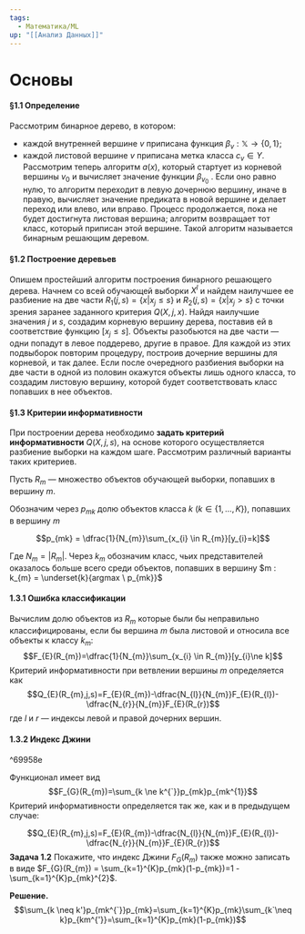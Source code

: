 ```yaml
---
tags:
  - Математика/ML
up: "[[Анализ Данных]]"
---
```


# Основы

#### §1.1 Определение

Рассмотрим бинарное дерево, в котором: 
- каждой внутренней вершине $v$ приписана функция $\beta_{v} : \mathbb{X} \rightarrow \{0, 1\}$; 
-  каждой листовой вершине $v$ приписана метка класса $c_{v} \in Y$. 
Рассмотрим теперь алгоритм $a(x)$, который стартует из корневой вершины $v_{0}$ и вычисляет значение функции $β_{v_{0}}$ . Если оно равно нулю, то алгоритм переходит в левую дочернюю вершину, иначе в правую, вычисляет значение предиката в новой вершине и делает переход или влево, или вправо. Процесс продолжается, пока не будет достигнута листовая вершина; алгоритм возвращает тот класс, который приписан этой вершине. Такой алгоритм называется бинарным решающим деревом.

#### §1.2 Построение деревьев

Опишем простейший алгоритм построения бинарного решающего дерева. Начнем со всей обучающей выборки $X^{l}$ и найдем наилучшее ее разбиение на две части $R_{1}(j,s) = \{x | x_{j} \le s\}$ и  $R_{2}(j,s) = \{x | x_{j} \gt s\}$ с точки зрения заранее заданного критерия $Q(X,j,x)$. Найдя наилучшие значения $j$ и $s$, создадим корневую вершину дерева, поставив ей в соответствие функцию $[x_{j} \le s]$. Объекты разобьются на две части — одни попадут в левое поддерево, другие в правое. Для каждой из этих подвыборок повторим процедуру, построив дочерние вершины для корневой, и так далее. Если после очередного разбиения выборки на две части в одной из половин окажутся объекты лишь одного класса, то создадим листовую вершину, которой будет соответствовать класс попавших в нее объектов.

#### §1.3 Критерии информативности

При построении дерева необходимо **задать критерий информативности** $Q(X,j,s)$, на основе которого осуществляется разбиение выборки на каждом шаге. Рассмотрим различный варианты таких критериев.

Пусть $R_{m}$ — множество объектов обучающей выборки, попавших в вершину $m$.

Обозначим через $p_{mk}$ долю объектов класса $k \ (k \in \{1,\dots,K\})$, попавших в вершину $m$

$$p_{mk} = \dfrac{1}{N_{m}}\sum_{x_{i} \in R_{m}}[y_{i}=k]$$

Где $N_{m} = |R_{m}|$. Через $k_{m}$ обозначим класс, чьих представителей оказалось больше всего среди объектов, попавших в вершину $m : k_{m} = \underset{k}{argmax \ p_{mk}}$    
#### 1.3.1 Ошибка классификации

Вычислим долю объектов из $R_{m}$ которые были бы неправильно классифицированы, если бы вершина $m$ была листовой и относила все объекты к классу $k_{m}$:
$$F_{E}(R_{m})=\dfrac{1}{N_{m}}\sum_{x_{i} \in R_{m}}[y_{i}\ne k]$$
Критерий информативности при ветвлении вершины $m$ определяется как
$$Q_{E}(R_{m},j,s)=F_{E}(R_{m})-\dfrac{N_{l}}{N_{m}}F_{E}(R_{l})-\dfrac{N_{r}}{N_{m}}F_{E}(R_{r})$$
где $l$ и $r$ — индексы левой и правой дочерних вершин.
#### 1.3.2 Индекс Джини

^69958e

Функционал имеет вид
$$F_{G}(R_{m})=\sum_{k \ne k^{`}}p_{mk}p_{mk^{1}}$$
Критерий информативности определяется так же, как и в предыдущем случае:

$$Q_{E}(R_{m},j,s)=F_{E}(R_{m})-\dfrac{N_{l}}{N_{m}}F_{E}(R_{l})-\dfrac{N_{r}}{N_{m}}F_{E}(R_{r})$$
**Задача 1.2** Покажите, что индекс Джини $F_{G}(R_{m})$ также можно записать в виде $F_{G}(R_{m}) = \sum_{k=1}^{K}p_{mk}(1-p_{mk})=1 - \sum_{k=1}^{K}p_{mk}^{2}$.

**Решение.**
$$\sum_{k \neq k'}p_{mk^{`}}p_{mk}=\sum_{k=1}^{K}p_{mk}\sum_{k`\neq k}p_{km^{'}}=\sum_{k=1}^{K}p_{mk}(1-p_{mk})$$